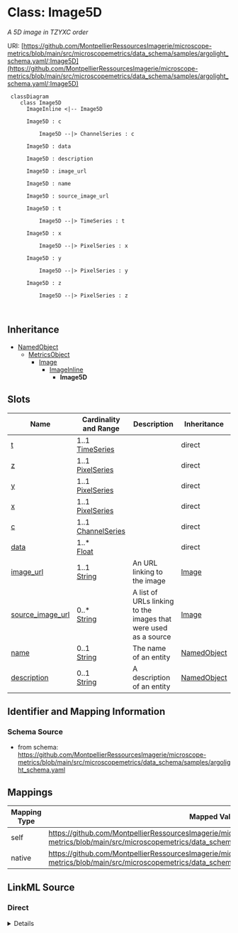 # Class: Image5D


_A 5D image in TZYXC order_





URI: [https://github.com/MontpellierRessourcesImagerie/microscope-metrics/blob/main/src/microscopemetrics/data_schema/samples/argolight_schema.yaml/:Image5D](https://github.com/MontpellierRessourcesImagerie/microscope-metrics/blob/main/src/microscopemetrics/data_schema/samples/argolight_schema.yaml/:Image5D)




```mermaid
 classDiagram
    class Image5D
      ImageInline <|-- Image5D
      
      Image5D : c
        
          Image5D --|> ChannelSeries : c
        
      Image5D : data
        
      Image5D : description
        
      Image5D : image_url
        
      Image5D : name
        
      Image5D : source_image_url
        
      Image5D : t
        
          Image5D --|> TimeSeries : t
        
      Image5D : x
        
          Image5D --|> PixelSeries : x
        
      Image5D : y
        
          Image5D --|> PixelSeries : y
        
      Image5D : z
        
          Image5D --|> PixelSeries : z
        
      
```





## Inheritance
* [NamedObject](NamedObject.md)
    * [MetricsObject](MetricsObject.md)
        * [Image](Image.md)
            * [ImageInline](ImageInline.md)
                * **Image5D**



## Slots

| Name | Cardinality and Range | Description | Inheritance |
| ---  | --- | --- | --- |
| [t](t.md) | 1..1 <br/> [TimeSeries](TimeSeries.md) |  | direct |
| [z](z.md) | 1..1 <br/> [PixelSeries](PixelSeries.md) |  | direct |
| [y](y.md) | 1..1 <br/> [PixelSeries](PixelSeries.md) |  | direct |
| [x](x.md) | 1..1 <br/> [PixelSeries](PixelSeries.md) |  | direct |
| [c](c.md) | 1..1 <br/> [ChannelSeries](ChannelSeries.md) |  | direct |
| [data](data.md) | 1..* <br/> [Float](Float.md) |  | direct |
| [image_url](image_url.md) | 1..1 <br/> [String](String.md) | An URL linking to the image | [Image](Image.md) |
| [source_image_url](source_image_url.md) | 0..* <br/> [String](String.md) | A list of URLs linking to the images that were used as a source | [Image](Image.md) |
| [name](name.md) | 0..1 <br/> [String](String.md) | The name of an entity | [NamedObject](NamedObject.md) |
| [description](description.md) | 0..1 <br/> [String](String.md) | A description of an entity | [NamedObject](NamedObject.md) |









## Identifier and Mapping Information







### Schema Source


* from schema: https://github.com/MontpellierRessourcesImagerie/microscope-metrics/blob/main/src/microscopemetrics/data_schema/samples/argolight_schema.yaml





## Mappings

| Mapping Type | Mapped Value |
| ---  | ---  |
| self | https://github.com/MontpellierRessourcesImagerie/microscope-metrics/blob/main/src/microscopemetrics/data_schema/samples/argolight_schema.yaml/:Image5D |
| native | https://github.com/MontpellierRessourcesImagerie/microscope-metrics/blob/main/src/microscopemetrics/data_schema/samples/argolight_schema.yaml/:Image5D |





## LinkML Source

<!-- TODO: investigate https://stackoverflow.com/questions/37606292/how-to-create-tabbed-code-blocks-in-mkdocs-or-sphinx -->

### Direct

<details>
```yaml
name: Image5D
implements:
- linkml:FiveDimensionalArray
- linkml:RowOrderedArray
description: A 5D image in TZYXC order
from_schema: https://github.com/MontpellierRessourcesImagerie/microscope-metrics/blob/main/src/microscopemetrics/data_schema/samples/argolight_schema.yaml
is_a: ImageInline
attributes:
  t:
    name: t
    implements:
    - linkml:axis0
    from_schema: https://github.com/MontpellierRessourcesImagerie/microscope-metrics/blob/main/src/microscopemetrics/data_schema/core_schema.yaml
    rank: 1000
    range: TimeSeries
    required: true
  z:
    name: z
    implements:
    - linkml:axis1
    from_schema: https://github.com/MontpellierRessourcesImagerie/microscope-metrics/blob/main/src/microscopemetrics/data_schema/core_schema.yaml
    rank: 1000
    range: PixelSeries
    required: true
  y:
    name: y
    implements:
    - linkml:axis2
    from_schema: https://github.com/MontpellierRessourcesImagerie/microscope-metrics/blob/main/src/microscopemetrics/data_schema/core_schema.yaml
    range: PixelSeries
    required: true
  x:
    name: x
    implements:
    - linkml:axis3
    from_schema: https://github.com/MontpellierRessourcesImagerie/microscope-metrics/blob/main/src/microscopemetrics/data_schema/core_schema.yaml
    range: PixelSeries
    required: true
  c:
    name: c
    implements:
    - linkml:axis4
    from_schema: https://github.com/MontpellierRessourcesImagerie/microscope-metrics/blob/main/src/microscopemetrics/data_schema/core_schema.yaml
    rank: 1000
    range: ChannelSeries
    required: true
  data:
    name: data
    implements:
    - linkml:elements
    from_schema: https://github.com/MontpellierRessourcesImagerie/microscope-metrics/blob/main/src/microscopemetrics/data_schema/core_schema.yaml
    multivalued: true
    range: float
    required: true

```
</details>

### Induced

<details>
```yaml
name: Image5D
implements:
- linkml:FiveDimensionalArray
- linkml:RowOrderedArray
description: A 5D image in TZYXC order
from_schema: https://github.com/MontpellierRessourcesImagerie/microscope-metrics/blob/main/src/microscopemetrics/data_schema/samples/argolight_schema.yaml
is_a: ImageInline
attributes:
  t:
    name: t
    implements:
    - linkml:axis0
    from_schema: https://github.com/MontpellierRessourcesImagerie/microscope-metrics/blob/main/src/microscopemetrics/data_schema/core_schema.yaml
    rank: 1000
    alias: t
    owner: Image5D
    domain_of:
    - Image5D
    - Shape
    range: TimeSeries
    required: true
  z:
    name: z
    implements:
    - linkml:axis1
    from_schema: https://github.com/MontpellierRessourcesImagerie/microscope-metrics/blob/main/src/microscopemetrics/data_schema/core_schema.yaml
    rank: 1000
    alias: z
    owner: Image5D
    domain_of:
    - Image5D
    - Shape
    range: PixelSeries
    required: true
  y:
    name: y
    implements:
    - linkml:axis2
    from_schema: https://github.com/MontpellierRessourcesImagerie/microscope-metrics/blob/main/src/microscopemetrics/data_schema/core_schema.yaml
    alias: y
    owner: Image5D
    domain_of:
    - ImageMask
    - Image2D
    - Image5D
    - Point
    - Rectangle
    - Ellipse
    - Vertex
    - Mask
    range: PixelSeries
    required: true
  x:
    name: x
    implements:
    - linkml:axis3
    from_schema: https://github.com/MontpellierRessourcesImagerie/microscope-metrics/blob/main/src/microscopemetrics/data_schema/core_schema.yaml
    alias: x
    owner: Image5D
    domain_of:
    - ImageMask
    - Image2D
    - Image5D
    - Point
    - Rectangle
    - Ellipse
    - Vertex
    - Mask
    range: PixelSeries
    required: true
  c:
    name: c
    implements:
    - linkml:axis4
    from_schema: https://github.com/MontpellierRessourcesImagerie/microscope-metrics/blob/main/src/microscopemetrics/data_schema/core_schema.yaml
    rank: 1000
    alias: c
    owner: Image5D
    domain_of:
    - Image5D
    - Shape
    range: ChannelSeries
    required: true
  data:
    name: data
    implements:
    - linkml:elements
    from_schema: https://github.com/MontpellierRessourcesImagerie/microscope-metrics/blob/main/src/microscopemetrics/data_schema/core_schema.yaml
    multivalued: true
    alias: data
    owner: Image5D
    domain_of:
    - ImageAsNumpy
    - ImageMask
    - Image2D
    - Image5D
    range: float
    required: true
  image_url:
    name: image_url
    description: An URL linking to the image
    from_schema: https://github.com/MontpellierRessourcesImagerie/microscope-metrics/blob/main/src/microscopemetrics/data_schema/samples/argolight_schema.yaml
    rank: 1000
    multivalued: false
    identifier: true
    alias: image_url
    owner: Image5D
    domain_of:
    - Image
    range: string
    required: true
  source_image_url:
    name: source_image_url
    description: A list of URLs linking to the images that were used as a source
    from_schema: https://github.com/MontpellierRessourcesImagerie/microscope-metrics/blob/main/src/microscopemetrics/data_schema/samples/argolight_schema.yaml
    rank: 1000
    multivalued: true
    alias: source_image_url
    owner: Image5D
    domain_of:
    - Image
    range: string
    required: false
  name:
    name: name
    description: The name of an entity
    from_schema: https://github.com/MontpellierRessourcesImagerie/microscope-metrics/blob/main/src/microscopemetrics/data_schema/samples/argolight_schema.yaml
    rank: 1000
    multivalued: false
    alias: name
    owner: Image5D
    domain_of:
    - NamedObject
    - Experimenter
    - Column
    range: string
    required: false
  description:
    name: description
    description: A description of an entity
    from_schema: https://github.com/MontpellierRessourcesImagerie/microscope-metrics/blob/main/src/microscopemetrics/data_schema/samples/argolight_schema.yaml
    rank: 1000
    multivalued: false
    alias: description
    owner: Image5D
    domain_of:
    - NamedObject
    - Roi
    - Tag
    range: string

```
</details>
